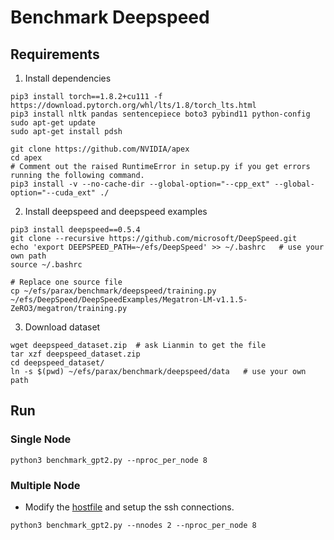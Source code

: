 # Benchmark Deepspeed

## Requirements
1. Install dependencies
```
pip3 install torch==1.8.2+cu111 -f https://download.pytorch.org/whl/lts/1.8/torch_lts.html
pip3 install nltk pandas sentencepiece boto3 pybind11 python-config
sudo apt-get update
sudo apt-get install pdsh
```

```
git clone https://github.com/NVIDIA/apex
cd apex
# Comment out the raised RuntimeError in setup.py if you get errors running the following command.
pip3 install -v --no-cache-dir --global-option="--cpp_ext" --global-option="--cuda_ext" ./
```

2. Install deepspeed and deepspeed examples
```
pip3 install deepspeed==0.5.4
git clone --recursive https://github.com/microsoft/DeepSpeed.git
echo 'export DEEPSPEED_PATH=~/efs/DeepSpeed' >> ~/.bashrc   # use your own path
source ~/.bashrc

# Replace one source file
cp ~/efs/parax/benchmark/deepspeed/training.py ~/efs/DeepSpeed/DeepSpeedExamples/Megatron-LM-v1.1.5-ZeRO3/megatron/training.py
```

3. Download dataset
```
wget deepspeed_dataset.zip  # ask Lianmin to get the file
tar xzf deepspeed_dataset.zip
cd deepspeed_dataset/
ln -s $(pwd) ~/efs/parax/benchmark/deepspeed/data   # use your own path
```

## Run
### Single Node
```
python3 benchmark_gpt2.py --nproc_per_node 8
```

### Multiple Node
- Modify the [hostfile](https://www.deepspeed.ai/getting-started/#resource-configuration-multi-node) and setup the ssh connections.
```
python3 benchmark_gpt2.py --nnodes 2 --nproc_per_node 8
```
